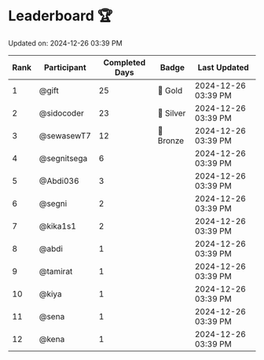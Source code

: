 # Leaderboard 🏆

Updated on: 2024-12-26 03:39 PM

| Rank | Participant       | Completed Days | Badge      | Last Updated         |
|------|-------------------|----------------|------------|----------------------|
| 1    | @gift             | 25             | 🏅 Gold     | 2024-12-26 03:39 PM |
| 2    | @sidocoder        | 23             | 🥈 Silver   | 2024-12-26 03:39 PM |
| 3    | @sewasewT7        | 12             | 🥉 Bronze   | 2024-12-26 03:39 PM |
| 4    | @segnitsega       | 6              |            | 2024-12-26 03:39 PM |
| 5    | @Abdi036          | 3              |            | 2024-12-26 03:39 PM |
| 6    | @segni            | 2              |            | 2024-12-26 03:39 PM |
| 7    | @kika1s1          | 2              |            | 2024-12-26 03:39 PM |
| 8    | @abdi             | 1              |            | 2024-12-26 03:39 PM |
| 9    | @tamirat          | 1              |            | 2024-12-26 03:39 PM |
| 10   | @kiya             | 1              |            | 2024-12-26 03:39 PM |
| 11   | @sena             | 1              |            | 2024-12-26 03:39 PM |
| 12   | @kena             | 1              |            | 2024-12-26 03:39 PM |
